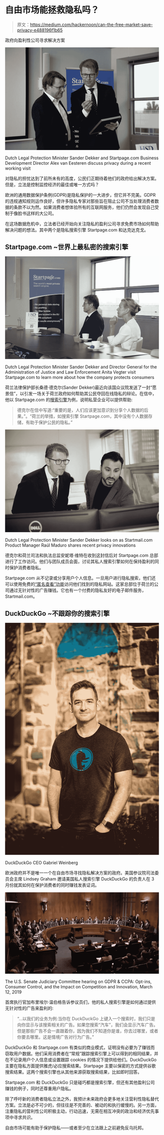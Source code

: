 # 自由市场能拯救隐私吗？

> 原文：<https://medium.com/hackernoon/can-the-free-market-save-privacy-e488196f1b65>

政府向盈利性公司寻求解决方案

![](img/7b15cac47790e9c0615c0f5b6daab7bc.png)

Dutch Legal Protection Minister Sander Dekker and Startpage.com Business Development Director Alex van Eesteren discuss privacy during a recent working visit

对隐私的担忧达到了前所未有的高度，公民们正期待着他们的政府给出解决方案。但是，立法是控制监控经济的最佳或唯一方式吗？

欧洲的通用数据保护条例(GDPR)是隐私保护的一大进步，但它并不完美。GDPR 的违规通知规则运作良好，但许多隐私专家对那些旨在阻止公司不当处理消费者数据的条款不以为然。如果消费者想体验所有的互联网服务，他们仍然会发现自己受制于像脸书这样的大公司。

在这场数据危机中，立法者已经开始向关注隐私的盈利公司寻求免费市场如何帮助解决问题的想法。其中两个是隐私搜索引擎 Startpage.com 和达克达克戈。

## Startpage.com ~世界上最私密的搜索引擎

![](img/9a6d3523e4d42b6769af0f5424ce77f5.png)

Dutch Legal Protection Minister Sander Dekker and Director General for the Administration of Justice and Law Enforcement Anita Vegter visit Startpage.com to learn more about how the company protects consumers

荷兰法律保护部长桑德·德克尔(Sander Dekker)最近向该国众议院发送了一封“愿景信”，以引发一场关于荷兰政府如何帮助其公民夺回在线隐私的辩论。在信中，他以 Startpage.com 的[搜索引擎](https://www.startpage.com)为例，说明私营企业可以提供帮助:

> 德克尔在信中写道:“重要的是，人们应该更加意识到分享个人数据的后果。”。“荷兰的举措，如搜索引擎 Startpage.com，其中没有个人数据存储，有助于保护公民的隐私。”

![](img/f9cd99dc65dab673004ddca01463c866.png)

Dutch Legal Protection Minister Sander Dekker looks on as Startmail.com Product Manager Raúl Maduro shares recent privacy innovations

德克尔和荷兰司法和执法总监安妮塔·维特在收到这封信后对 Startpage.com 总部进行了工作访问。他们与团队成员会面，讨论其私人搜索引擎如何在保持盈利的同时保护消费者隐私。

Startpage.com 从不记录或分享用户个人信息。一旦用户进行隐私搜索，他们还可以使用免费的[“匿名查看”功能](https://www.startpage.com/en/search/proxy-help.html)访问他们找到的隐私网站。这家总部位于荷兰的公司通过无针对性的广告赚钱。它也有一个付费的隐私友好的电子邮件服务，Startmail.com。

## DuckDuckGo ~不跟踪你的搜索引擎

![](img/c791f7f79c7be867772984c36209169e.png)

DuckDuckGo CEO Gabriel Weinberg

欧洲政府并不是唯一一个在自由市场寻找隐私解决方案的政府。美国参议院司法委员会主席 Lindsey Graham 邀请美国私人搜索引擎 DuckDuckGo 的负责人在 3 月份就其如何在保护消费者的同时赚钱发表证词。

![](img/3b2ffe4a199c74a95f7fd98ae02a1ca9.png)

The U.S. Senate Judiciary Committee hearing on GDPR & CCPA: Opt-ins, Consumer Control, and the Impact on Competition and Innovation, March 12, 2019

首席执行官加布里埃尔·温伯格告诉参议员们，他的私人搜索引擎是如何通过提供无针对性的广告来盈利的:

> “…以我们的业务为例:当你在 DuckDuckGo 上键入一个搜索时，我们只是向你显示与该搜索相关的广告。如果您搜索“汽车”，我们会显示汽车广告。但是那些广告不会一直跟着你，因为我们不知道你是谁，你去过哪里，或者你要去哪里。这是情境广告对行为广告。”

DuckDuckGo 和 Startpage.com 有类似的商业模式，证明没有必要为了赚钱而窃取用户数据。他们采用消费者在“常规”跟踪搜索引擎上可以得到的相同结果，并在不记录用户个人信息或设置跟踪 cookies 的情况下提供给他们。DuckDuckGo 主要在隐私方面提供雅虎/必应搜索结果。Startpage 主要以保密的方式提供谷歌搜索结果。这两个搜索引擎也从其他来源获取搜索结果，比如即时回答。

Startpage.com 和 DuckDuckGo 只是碰巧都是搜索引擎，但还有其他盈利公司赚钱的例子，同时还尊重用户隐私。

除了呼吁新的消费者隐私立法之外，我预计未来政府会更多地关注营利性隐私替代方案。立法是必不可少的，但往往是不完善的、被动的和执行缓慢的。另一方面，注重隐私的营利性公司积极主动，行动迅速，无需在相互冲突的政治和经济优先事项中寻求共识。

自由市场可能有助于保护隐私——或者至少在立法跟上之前避免反乌托邦。